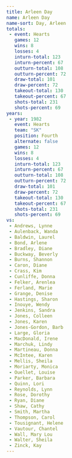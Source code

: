 ```yaml
---
title: Arleen Day
name: Arleen Day
name-sort: Day, Arleen
totals:
 - event: Hearts
   games: 12
   wins: 8
   losses: 4
   inturn-total: 123
   inturn-percent: 67
   outturn-total: 108
   outturn-percent: 72
   draw-total: 101
   draw-percent: 72
   takeout-total: 130
   takeout-percent: 67
   shots-total: 231
   shots-percent: 69
years:
 - year: 1982
   event: Hearts
   team: "SK"
   position: Fourth
   alternate: false
   games: 12
   wins: 8
   losses: 4
   inturn-total: 123
   inturn-percent: 67
   outturn-total: 108
   outturn-percent: 72
   draw-total: 101
   draw-percent: 72
   takeout-total: 130
   takeout-percent: 67
   shots-total: 231
   shots-percent: 69
vs:
 - Andrews, Lynne
 - Aulenback, Wanda
 - Baldwin, Laurel
 - Bond, Arlene
 - Bradley, Diane
 - Buckway, Beverly
 - Burns, Shannon
 - Caron, Diane
 - Crass, Kim
 - Cunliffe, Donna
 - Felker, Arenlea
 - Ferland, Marie
 - Grange, Denise
 - Hastings, Sharon
 - Inouye, Wendy
 - Jenkins, Sandra
 - Jones, Colleen
 - Jones, Karen
 - Jones-Gordon, Barb
 - Large, Gloria
 - MacDonald, Irene
 - Marchuk, Lindy
 - Martineau, Donna
 - McIntee, Karen
 - Mellis, Sheila
 - Moriarty, Monica
 - Ouellet, Louise
 - Parker, Barbara
 - Quinn, Lori
 - Reynolds, Lynn
 - Rose, Dorothy
 - Ryan, Diane
 - Shaw, Cathy
 - Smith, Martha
 - Thompson, Carol
 - Tousignant, Helene
 - Vautour, Chantel
 - Wall, Mary Lou
 - Walter, Sheila
 - Zinck, Kay
---
```

